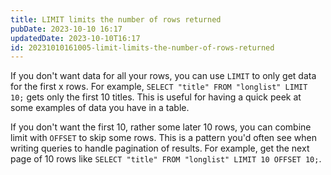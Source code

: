 ```yaml
---
title: LIMIT limits the number of rows returned
pubDate: 2023-10-10 16:17
updatedDate: 2023-10-10T16:17
id: 20231010161005-limit-limits-the-number-of-rows-returned
---
```

If you don't want data for all your rows, you can use `LIMIT` to only get data for the first x rows. For example, `SELECT "title" FROM "longlist" LIMIT 10;` gets only the first 10 titles. This is useful for having a quick peek at some examples of data you have in a table.

If you don't want the first 10, rather some later 10 rows, you can combine limit with `OFFSET` to skip some rows. This is a pattern you'd often see when writing queries to handle pagination of results. For example, get the next page of 10 rows like `SELECT "title" FROM "longlist" LIMIT 10 OFFSET 10;`.